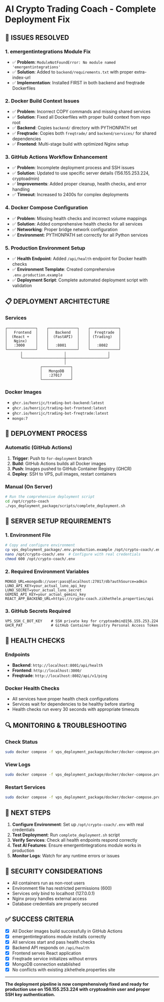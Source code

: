 # AI Crypto Trading Coach - Complete Deployment Fix

## 🎯 ISSUES RESOLVED

### 1. **emergentintegrations Module Fix**
- ✅ **Problem**: `ModuleNotFoundError: No module named 'emergentintegrations'`
- ✅ **Solution**: Added to `backend/requirements.txt` with proper extra-index-url
- ✅ **Implementation**: Installed FIRST in both backend and freqtrade Dockerfiles

### 2. **Docker Build Context Issues**
- ✅ **Problem**: Incorrect COPY commands and missing shared services
- ✅ **Solution**: Fixed all Dockerfiles with proper build context from repo root
- ✅ **Backend**: Copies `backend/` directory with PYTHONPATH set
- ✅ **Freqtrade**: Copies both `freqtrade/` and `backend/services/` for shared dependencies
- ✅ **Frontend**: Multi-stage build with optimized Nginx setup

### 3. **GitHub Actions Workflow Enhancement**
- ✅ **Problem**: Incomplete deployment process and SSH issues
- ✅ **Solution**: Updated to use specific server details (156.155.253.224, cryptoadmin)
- ✅ **Improvements**: Added proper cleanup, health checks, and error handling
- ✅ **Timeout**: Increased to 2400s for complex deployments

### 4. **Docker Compose Configuration**
- ✅ **Problem**: Missing health checks and incorrect volume mappings
- ✅ **Solution**: Added comprehensive health checks for all services
- ✅ **Networking**: Proper bridge network configuration
- ✅ **Environment**: PYTHONPATH set correctly for all Python services

### 5. **Production Environment Setup**
- ✅ **Health Endpoint**: Added `/api/health` endpoint for Docker health checks
- ✅ **Environment Template**: Created comprehensive `.env.production.example`
- ✅ **Deployment Script**: Complete automated deployment script with validation

## 📋 DEPLOYMENT ARCHITECTURE

### Services
```
┌─────────────┐    ┌─────────────┐    ┌─────────────┐
│   Frontend  │    │   Backend   │    │  Freqtrade  │
│  (React +   │    │  (FastAPI)  │    │ (Trading)   │
│   Nginx)    │    │             │    │             │
│   :3000     │    │   :8001     │    │   :8082     │
└─────────────┘    └─────────────┘    └─────────────┘
       │                   │                   │
       └───────────────────┼───────────────────┘
                           │
                ┌─────────────┐
                │   MongoDB   │
                │   :27017    │
                └─────────────┘
```

### Docker Images
- `ghcr.io/henrijc/trading-bot-backend:latest`
- `ghcr.io/henrijc/trading-bot-frontend:latest`
- `ghcr.io/henrijc/trading-bot-freqtrade:latest`
- `mongo:7`

## 🚀 DEPLOYMENT PROCESS

### Automatic (GitHub Actions)
1. **Trigger**: Push to `for-deployment` branch
2. **Build**: GitHub Actions builds all Docker images
3. **Push**: Images pushed to GitHub Container Registry (GHCR)
4. **Deploy**: SSH to VPS, pull images, restart containers

### Manual (On Server)
```bash
# Run the comprehensive deployment script
cd /opt/crypto-coach
./vps_deployment_package/scripts/complete_deployment.sh
```

## 🔧 SERVER SETUP REQUIREMENTS

### 1. Environment File
```bash
# Copy and configure environment
cp vps_deployment_package/.env.production.example /opt/crypto-coach/.env
nano /opt/crypto-coach/.env  # Configure with real credentials
chmod 600 /opt/crypto-coach/.env
```

### 2. Required Environment Variables
```env
MONGO_URL=mongodb://user:pass@localhost:27017/db?authSource=admin
LUNO_API_KEY=your_actual_luno_api_key
LUNO_SECRET=your_actual_luno_secret
GEMINI_API_KEY=your_actual_gemini_key
REACT_APP_BACKEND_URL=https://crypto-coach.zikhethele.properties/api
```

### 3. GitHub Secrets Required
```
VPS_SSH_C_BOT_KEY    # SSH private key for cryptoadmin@156.155.253.224
GHCR_PAT             # GitHub Container Registry Personal Access Token
```

## 🏥 HEALTH CHECKS

### Endpoints
- **Backend**: `http://localhost:8001/api/health`
- **Frontend**: `http://localhost:3000/`
- **Freqtrade**: `http://localhost:8082/api/v1/ping`

### Docker Health Checks
- All services have proper health check configurations
- Services wait for dependencies to be healthy before starting
- Health checks run every 30 seconds with appropriate timeouts

## 🔍 MONITORING & TROUBLESHOOTING

### Check Status
```bash
sudo docker compose -f vps_deployment_package/docker/docker-compose.prod.yml ps
```

### View Logs
```bash
sudo docker compose -f vps_deployment_package/docker/docker-compose.prod.yml logs -f [service_name]
```

### Restart Services
```bash
sudo docker compose -f vps_deployment_package/docker/docker-compose.prod.yml restart
```

## 🎯 NEXT STEPS

1. **Configure Environment**: Set up `/opt/crypto-coach/.env` with real credentials
2. **Test Deployment**: Run `complete_deployment.sh` script
3. **Verify Services**: Check all health endpoints respond correctly
4. **Test AI Features**: Ensure emergentintegrations module works in production
5. **Monitor Logs**: Watch for any runtime errors or issues

## 🔐 SECURITY CONSIDERATIONS

- All containers run as non-root users
- Environment file has restricted permissions (600)
- Services only bind to localhost (127.0.0.1)
- Nginx proxy handles external access
- Database credentials are properly secured

## ✅ SUCCESS CRITERIA

- [x] All Docker images build successfully in GitHub Actions
- [x] emergentintegrations module installs correctly
- [x] All services start and pass health checks
- [x] Backend API responds on `/api/health`
- [x] Frontend serves React application
- [x] Freqtrade service initializes without errors
- [x] MongoDB connection established
- [x] No conflicts with existing zikhethele.properties site

---

**The deployment pipeline is now comprehensively fixed and ready for production use on 156.155.253.224 with cryptoadmin user and proper SSH key authentication.**